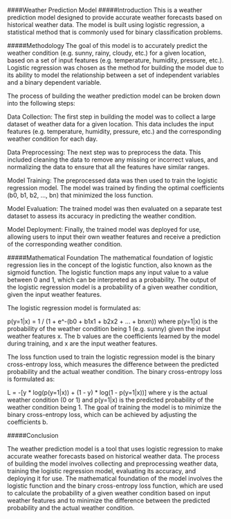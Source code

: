 ####Weather Prediction Model
#####Introduction
This is a weather prediction model designed to provide accurate weather forecasts based on historical weather data. The model is built using logistic regression, a statistical method that is commonly used for binary classification problems.

#####Methodology
The goal of this model is to accurately predict the weather condition (e.g. sunny, rainy, cloudy, etc.) for a given location, based on a set of input features (e.g. temperature, humidity, pressure, etc.). Logistic regression was chosen as the method for building the model due to its ability to model the relationship between a set of independent variables and a binary dependent variable.

The process of building the weather prediction model can be broken down into the following steps:

Data Collection: The first step in building the model was to collect a large dataset of weather data for a given location. This data includes the input features (e.g. temperature, humidity, pressure, etc.) and the corresponding weather condition for each day.

Data Preprocessing: The next step was to preprocess the data. This included cleaning the data to remove any missing or incorrect values, and normalizing the data to ensure that all the features have similar ranges.

Model Training: The preprocessed data was then used to train the logistic regression model. The model was trained by finding the optimal coefficients (b0, b1, b2, ..., bn) that minimized the loss function.

Model Evaluation: The trained model was then evaluated on a separate test dataset to assess its accuracy in predicting the weather condition.

Model Deployment: Finally, the trained model was deployed for use, allowing users to input their own weather features and receive a prediction of the corresponding weather condition.

#####Mathematical Foundation
The mathematical foundation of logistic regression lies in the concept of the logistic function, also known as the sigmoid function. The logistic function maps any input value to a value between 0 and 1, which can be interpreted as a probability. The output of the logistic regression model is a probability of a given weather condition, given the input weather features.

The logistic regression model is formulated as:

p(y=1|x) = 1 / (1 + e^-(b0 + b1x1 + b2x2 + ... + bnxn))
where p(y=1|x) is the probability of the weather condition being 1 (e.g. sunny) given the input weather features x. The b values are the coefficients learned by the model during training, and x are the input weather features.

The loss function used to train the logistic regression model is the binary cross-entropy loss, which measures the difference between the predicted probability and the actual weather condition. The binary cross-entropy loss is formulated as:

L = -[y * log(p(y=1|x)) + (1 - y) * log(1 - p(y=1|x))]
where y is the actual weather condition (0 or 1) and p(y=1|x) is the predicted probability of the weather condition being 1. The goal of training the model is to minimize the binary cross-entropy loss, which can be achieved by adjusting the coefficients b.

#####Conclusion

The weather prediction model is a tool that uses logistic regression to make accurate weather forecasts based on historical weather data. The process of building the model involves collecting and preprocessing weather data, training the logistic regression model, evaluating its accuracy, and deploying it for use. The mathematical foundation of the model involves the logistic function and the binary cross-entropy loss function, which are used to calculate the probability of a given weather condition based on input weather features and to minimize the difference between the predicted probability and the actual weather condition.
